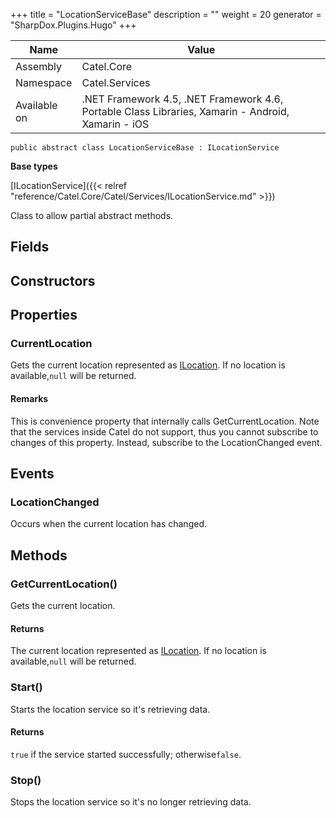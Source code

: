 

+++
title = "LocationServiceBase" 
description = ""
weight = 20
generator = "SharpDox.Plugins.Hugo"
+++

Name|Value
---|---
Assembly|Catel.Core
Namespace|Catel.Services
Available on|.NET Framework 4.5, .NET Framework 4.6, Portable Class Libraries, Xamarin - Android, Xamarin - iOS

```
public abstract class LocationServiceBase : ILocationService
```

**Base types**

[ILocationService]({{< relref "reference/Catel.Core/Catel/Services/ILocationService.md" >}})

Class to allow partial abstract methods.

## Fields

## Constructors

## Properties

### CurrentLocation

Gets the current location represented as [ILocation](#). If no location is available,`null` will be returned.

#### Remarks

This is convenience property that internally calls GetCurrentLocation. Note that the services inside Catel do not support, thus you cannot subscribe to changes of this property. Instead, subscribe to the LocationChanged event.

## Events

### LocationChanged

Occurs when the current location has changed.

## Methods

### GetCurrentLocation()

Gets the current location.

#### Returns

The current location represented as [ILocation](#). If no location is available,`null` will be returned.

### Start()

Starts the location service so it's retrieving data.

#### Returns

`true` if the service started successfully; otherwise`false`.

### Stop()

Stops the location service so it's no longer retrieving data.


